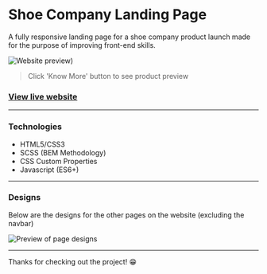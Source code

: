 # Shoe Company Landing Page

A fully responsive landing page for a shoe company product launch made for the purpose of improving front-end skills.

![Website preview)](https://user-images.githubusercontent.com/56409227/148761885-7b0ff4ae-aaf3-4eb7-a4ce-cbeea65e111d.png)

> Click 'Know More' button to see product preview

### [View live website](https://shoe-product-landing-page.vercel.app/)

---

### Technologies

- HTML5/CSS3
- SCSS (BEM Methodology)
- CSS Custom Properties
- Javascript (ES6+)

---

### Designs

Below are the designs for the other pages on the website (excluding the navbar)

![Preview of page designs](https://user-images.githubusercontent.com/56409227/148774081-80ae7110-789b-4bce-8300-b780f39c5a2c.gif)

---

Thanks for checking out the project! 😁
